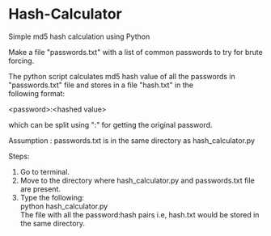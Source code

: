# Hash-Calculator

Simple md5 hash calculation using Python

Make a file "passwords.txt" with a list of common passwords to try for brute forcing.

The python script calculates md5 hash value of all the passwords in "passwords.txt" file and stores in a file "hash.txt" in the  
following format:  

\<password\>:\<hashed value\>

which can be split using ":" for getting the original password.  

Assumption : passwords.txt is in the same directory as hash_calculator.py

Steps:  
1) Go to terminal.  
2) Move to the directory where hash_calculator.py and passwords.txt file are present.  
3) Type the following:  
python hash_calculator.py  
The file with all the password:hash pairs i.e, hash.txt would be stored in the same directory.  


